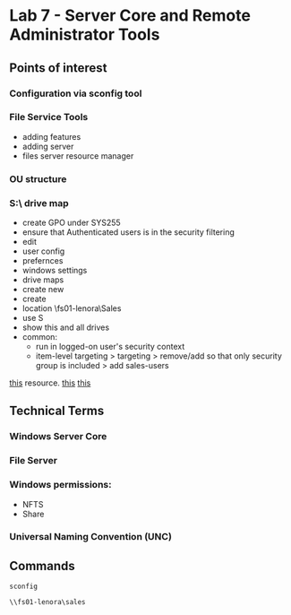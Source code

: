 # Lab 7 - Server Core and Remote Administrator Tools

## Points of interest

### Configuration via sconfig tool

### File Service Tools

 - adding features
 - adding server
 - files server resource manager
### OU structure

### S:\ drive map
 - create GPO under SYS255
 - ensure that Authenticated users is in the security filtering
 - edit
 - user config
 - prefernces
 - windows settings
 - drive maps
 - create new
 - create
 - location \\fs01-lenora\Sales
 - use S
 - show this and all drives
 - common:
	- run in logged-on user's security context
	- item-level targeting > targeting > remove/add so that only security group is included > add sales-users

 [this](https://activedirectorypro.com/map-network-drives-with-group-policy/) resource.
 [this](https://blogs.manageengine.com/active-directory/active-directory-academy/2019/11/18/mapping-drives-using-group-policy-preferences.html)
 [this](https://www.faqforge.com/windows/map-shared-folder-network-drive-using-group-policy/)
 
 

## Technical Terms

### Windows Server Core

### File Server

### Windows permissions:

 - NFTS
 - Share
 
### Universal Naming Convention (UNC)

## Commands

```sconfig```

```\\fs01-lenora\sales```




